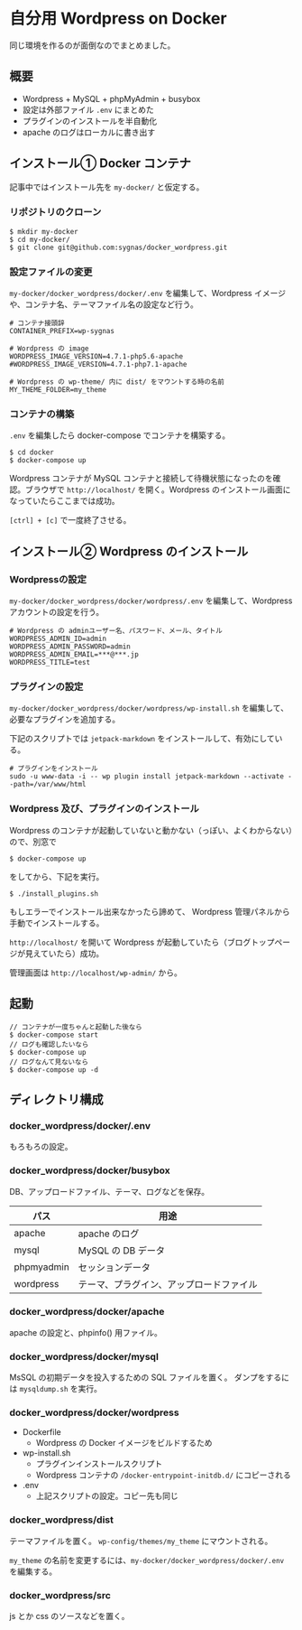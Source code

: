 
# 自分用 Wordpress on Docker

同じ環境を作るのが面倒なのでまとめました。

## 概要

- Wordpress + MySQL + phpMyAdmin + busybox
- 設定は外部ファイル `.env` にまとめた
- プラグインのインストールを半自動化
- apache のログはローカルに書き出す

## インストール① Docker コンテナ

記事中ではインストール先を `my-docker/` と仮定する。

### リポジトリのクローン

```
$ mkdir my-docker
$ cd my-docker/
$ git clone git@github.com:sygnas/docker_wordpress.git
```

### 設定ファイルの変更

`my-docker/docker_wordpress/docker/.env` を編集して、Wordpress イメージや、コンテナ名、テーマファイル名の設定など行う。

```
# コンテナ接頭辞
CONTAINER_PREFIX=wp-sygnas

# Wordpress の image
WORDPRESS_IMAGE_VERSION=4.7.1-php5.6-apache
#WORDPRESS_IMAGE_VERSION=4.7.1-php7.1-apache

# Wordpress の wp-theme/ 内に dist/ をマウントする時の名前
MY_THEME_FOLDER=my_theme
```

### コンテナの構築

`.env` を編集したら docker-compose でコンテナを構築する。

```
$ cd docker
$ docker-compose up
```

Wordpress コンテナが MySQL コンテナと接続して待機状態になったのを確認。ブラウザで `http://localhost/` を開く。Wordpress のインストール画面になっていたらここまでは成功。

`[ctrl] + [c]` で一度終了させる。

## インストール② Wordpress のインストール

### Wordpressの設定

`my-docker/docker_wordpress/docker/wordpress/.env` を編集して、Wordpress アカウントの設定を行う。

```
# Wordpress の adminユーザー名、パスワード、メール、タイトル
WORDPRESS_ADMIN_ID=admin
WORDPRESS_ADMIN_PASSWORD=admin
WORDPRESS_ADMIN_EMAIL=***@***.jp
WORDPRESS_TITLE=test
```

### プラグインの設定

`my-docker/docker_wordpress/docker/wordpress/wp-install.sh` を編集して、必要なプラグインを追加する。

下記のスクリプトでは `jetpack-markdown` をインストールして、有効にしている。

```
# プラグインをインストール
sudo -u www-data -i -- wp plugin install jetpack-markdown --activate --path=/var/www/html
```

### Wordpress 及び、プラグインのインストール

Wordpress のコンテナが起動していないと動かない（っぽい、よくわからない）ので、別窓で

```
$ docker-compose up
```

をしてから、下記を実行。

```
$ ./install_plugins.sh
```

もしエラーでインストール出来なかったら諦めて、 Wordpress 管理パネルから手動でインストールする。

`http://localhost/` を開いて Wordpress が起動していたら（ブログトップページが見えていたら）成功。

管理画面は `http://localhost/wp-admin/` から。


## 起動

```
// コンテナが一度ちゃんと起動した後なら
$ docker-compose start
// ログも確認したいなら
$ docker-compose up
// ログなんて見ないなら
$ docker-compose up -d
```


## ディレクトリ構成

### docker_wordpress/docker/.env

もろもろの設定。

### docker_wordpress/docker/busybox

DB、アップロードファイル、テーマ、ログなどを保存。

| パス | 用途 |
| --- | --- |
| apache | apache のログ |
| mysql | MySQL の DB データ |
| phpmyadmin | セッションデータ |
| wordpress | テーマ、プラグイン、アップロードファイル |

### docker_wordpress/docker/apache

apache の設定と、phpinfo() 用ファイル。

### docker_wordpress/docker/mysql

MsSQL の初期データを投入するための SQL ファイルを置く。
ダンプをするには `mysqldump.sh` を実行。

### docker_wordpress/docker/wordpress

- Dockerfile
  - Wordpress の Docker イメージをビルドするため
- wp-install.sh
  - プラグインインストールスクリプト
  - Wordpress コンテナの `/docker-entrypoint-initdb.d/` にコピーされる
- .env
  - 上記スクリプトの設定。コピー先も同じ

### docker_wordpress/dist

テーマファイルを置く。
`wp-config/themes/my_theme` にマウントされる。

`my_theme` の名前を変更するには、`my-docker/docker_wordpress/docker/.env` を編集する。

### docker_wordpress/src

js とか css のソースなどを置く。

